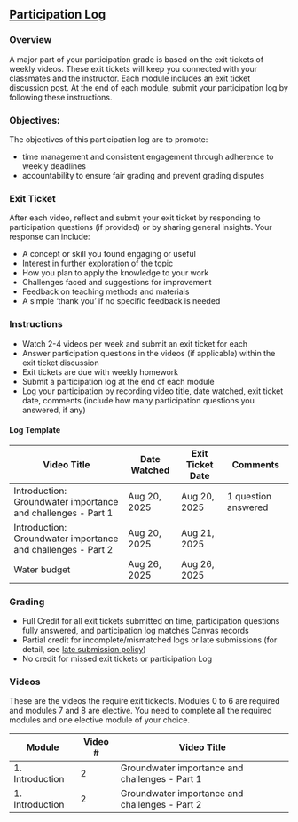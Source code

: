 ## [Participation Log](https://aselshall.github.io/aea/hw/participation)

### Overview
A major part of your participation grade is based on the exit tickets of weekly videos. These exit tickets will keep you connected with your classmates and the instructor. Each module includes an exit ticket discussion post. At the end of each module, submit your participation log by following these instructions.  

### Objectives:
The objectives of this participation log are to promote:
- time management and consistent engagement through adherence to weekly deadlines
- accountability to ensure fair grading and prevent grading disputes

### Exit Ticket  
After each video, reflect and submit your exit ticket by responding to participation questions (if provided) or by sharing general insights. Your response can include:  
- A concept or skill you found engaging or useful
- Interest in further exploration of the topic  
- How you plan to apply the knowledge to your work 
- Challenges faced and suggestions for improvement  
- Feedback on teaching methods and materials  
- A simple ‘thank you’ if no specific feedback is needed  

### Instructions
- Watch 2-4 videos per week and submit an exit ticket for each
- Answer participation questions in the videos (if applicable) within the exit ticket discussion
- Exit tickets are due with weekly homework  
- Submit a participation log at the end of each module  
- Log your participation by recording video title, date watched, exit ticket date, comments (include how many participation questions you answered, if any)

#### Log Template

| Video Title                              | Date Watched | Exit Ticket Date | Comments |  
|---------------------------------------------|------------------|----------------------|--------------|  
| Introduction: Groundwater importance and challenges - Part 1 | Aug 20, 2025     | Aug 20, 2025         | 1 question answered |  
| Introduction: Groundwater importance and challenges - Part 2  | Aug 20, 2025    | Aug 21, 2025      |              |  
| Water budget | Aug 26, 2025     | Aug 26, 2025         |  |  

### Grading
- Full Credit for all exit tickets submitted on time, participation questions fully answered, and participation log matches Canvas records
- Partial credit for incomplete/mismatched logs or late submissions (for detail, see [late submission policy](https://aselshall.github.io/gwh/#late-homework-policy))
- No credit for missed exit tickets or participation Log


### Videos
These are the videos the require exit tickects. Modules 0 to 6 are required and modules 7 and 8 are elective. You need to complete all the required modules and one elective module of your choice.  

| Module                 | Video # | Video Title                                                                  |
|------------------------|---------|------------------------------------------------------------------------------|
| 1. Introduction         | 2       | Groundwater importance and challenges - Part 1        |
| 1. Introduction         | 2       |Groundwater importance and challenges - Part 2                            |

